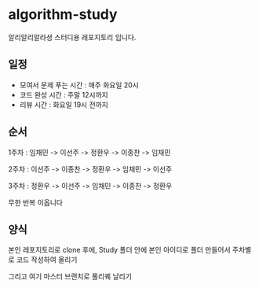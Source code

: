 # algorithm-study
알리알리알라셩 스터디용 레포지토리 입니다.

## 일정

- 모여서 문제 푸는 시간 : 매주 화요일 20시
- 코드 완성 시간 : 주말 12시까지
- 리뷰 시간 : 화요일 19시 전까지

## 순서

1주차 : 임채민 -> 이선주 -> 정환우 -> 이종찬 -> 임채민

2주차 : 이선주 -> 이종찬 -> 정환우 -> 임채민 -> 이선주

3주차 : 정환우 -> 이선주 -> 임채민 -> 이종찬 -> 정환우

무한 반복 이옵니다

## 양식

본인 레포지토리로 clone 후에, Study 폴더 안에 본인 아이디로 폴더 만들어서 주차별로 코드 작성하여 올리기

그리고 여기 마스터 브랜치로 풀리퀘 날리기
